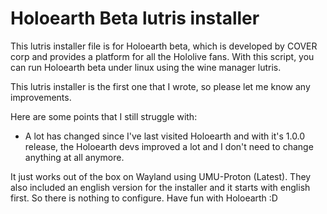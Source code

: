 # Holoearth Beta lutris installer
This lutris installer file is for Holoearth beta, which is developed by COVER corp and provides a platform for all the 
Hololive fans. With this script, you can run Holoearth beta under linux using the wine manager lutris.


This lutris installer is the first one that I wrote, so please let me know any improvements. 


Here are some points that I still struggle with:
- A lot has changed since I've last visited Holoearth and with it's 1.0.0 release, the Holoearth devs improved a lot and I don't need to change anything at all anymore.

It just works out of the box on Wayland using UMU-Proton (Latest).
They also included an english version for the installer and it starts with english first.
So there is nothing to configure.
Have fun with Holoearth :D

